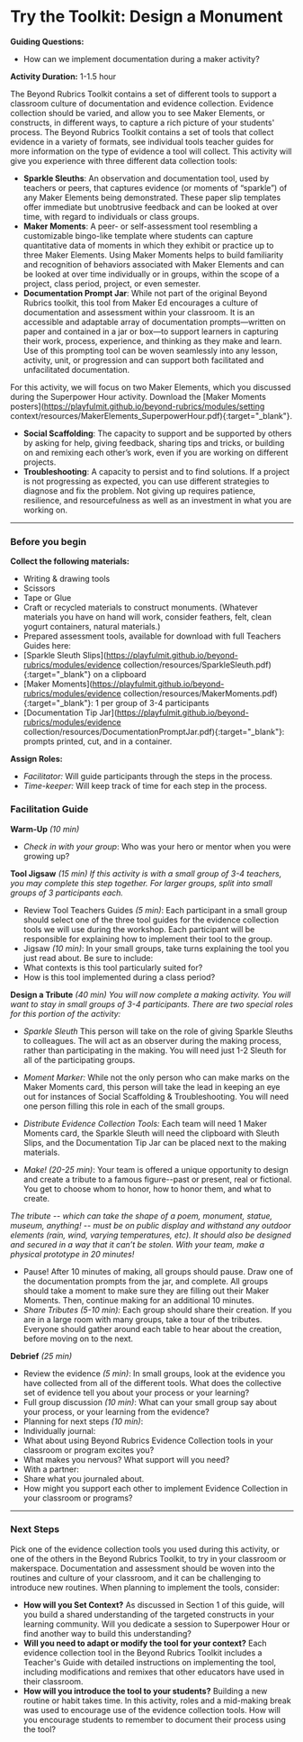 # Try the Toolkit: Design a Monument
**Guiding Questions:**
 - How can we implement documentation during a maker activity?

**Activity Duration:** 1-1.5 hour

The Beyond Rubrics Toolkit contains a set of different tools to support a classroom culture of documentation and evidence collection. Evidence collection should be varied, and allow you to see Maker Elements, or constructs, in different ways, to capture a rich picture of your students' process. The Beyond Rubrics Toolkit contains a set of tools that collect evidence in a variety of formats, see individual tools teacher guides for more information on the type of evidence a tool will collect. This activity will give you experience with three different data collection tools:

- **Sparkle Sleuths**: An observation and documentation tool, used by teachers or peers, that captures evidence (or moments of “sparkle”) of any Maker Elements being demonstrated. These paper slip templates offer immediate but unobtrusive feedback and can be looked at over time, with regard to individuals or class groups.
- **Maker Moments**: A peer- or self-assessment tool resembling a customizable bingo-like template where students can capture quantitative data of moments in which they exhibit or practice up to three Maker Elements. Using Maker Moments helps to build familiarity and recognition of behaviors associated with Maker Elements and can be looked at over time individually or in groups, within the scope of a project, class period, project, or even semester.
- **Documentation Prompt Jar**: While not part of the original Beyond Rubrics toolkit, this tool from Maker Ed encourages a culture of documentation and assessment within your classroom. It is an accessible and adaptable array of documentation prompts—written on paper and contained in a jar or box—to support learners in capturing their work, process, experience, and thinking as they make and learn. Use of this prompting tool can be woven seamlessly into any lesson, activity, unit, or progression and can support both facilitated and unfacilitated documentation.

For this activity, we will focus on two Maker Elements, which you discussed during the Superpower Hour activity. Download the [Maker Moments posters](https://playfulmit.github.io/beyond-rubrics/modules/setting context/resources/MakerElements_SuperpowerHour.pdf){:target="_blank"}.
- **Social Scaffolding**: The capacity to support and be supported by others by asking for help, giving feedback, sharing tips and tricks, or building on and remixing each other’s work, even if you are working on different projects.
- **Troubleshooting**: A capacity to persist and to find solutions. If a project is not progressing as expected, you can use different strategies to diagnose and fix the problem. Not giving up requires patience, resilience, and resourcefulness as well as an investment in what you are working on.

***

### Before you begin
**Collect the following materials:**
- Writing & drawing tools
- Scissors
- Tape or Glue
- Craft or recycled materials to construct monuments. (Whatever materials you have on hand will work, consider feathers, felt, clean yogurt containers, natural materials.)
- Prepared assessment tools, available for download with full Teachers Guides here:
 - [Sparkle Sleuth Slips](https://playfulmit.github.io/beyond-rubrics/modules/evidence collection/resources/SparkleSleuth.pdf){:target="_blank"} on a clipboard
 - [Maker Moments](https://playfulmit.github.io/beyond-rubrics/modules/evidence collection/resources/MakerMoments.pdf){:target="_blank"}: 1 per group of 3-4 participants
 - [Documentation Tip Jar](https://playfulmit.github.io/beyond-rubrics/modules/evidence collection/resources/DocumentationPromptJar.pdf){:target="_blank"}: prompts printed, cut, and in a container.

**Assign Roles:**
- *Facilitator:* Will guide participants through the steps in the process.
- *Time-keeper:* Will keep track of time for each step in the process.

### Facilitation Guide
**Warm-Up** *(10 min)*
- *Check in with your group*: Who was your hero or mentor when you were growing up?

**Tool Jigsaw** *(15 min)*
*If this activity is with a small group of 3-4 teachers, you may complete this step together. For larger groups, split into small groups of 3 participants each.*
- Review Tool Teachers Guides *(5 min)*: Each participant in a small group should select one of the three tool guides for the evidence collection tools we will use during the workshop. Each participant will be responsible for explaining how to implement their tool to the group.
- Jigsaw *(10 min)*: In your small groups, take turns explaining the tool you just read about. Be sure to include:
 - What contexts is this tool particularly suited for?
 - How is this tool implemented during a class period?

**Design a Tribute** *(40 min)*
*You will now complete a making activity. You will want to stay in small groups of 3-4 participants. There are two special roles for this portion of the activity:*
 - *Sparkle Sleuth* This person will take on the role of giving Sparkle Sleuths to colleagues. The will act as an observer during the making process, rather than participating in the making. You will need just 1-2 Sleuth for all of the participating groups.
 - *Moment Marker:* While not the only person who can make marks on the Maker Moments card, this person will take the lead in keeping an eye out for instances of Social Scaffolding & Troubleshooting. You will need one person filling this role in each of the small groups.

- *Distribute Evidence Collection Tools:* Each team will need 1 Maker Moments card, the Sparkle Sleuth will need the clipboard with Sleuth Slips, and the Documentation Tip Jar can be placed next to the making materials.
- *Make!* *(20-25 min)*: Your team is offered a unique opportunity to design and create a tribute to a famous figure--past or present, real or fictional. You get to choose whom to honor, how to honor them, and what to create.

*The tribute -- which can take the shape of a poem, monument, statue, museum, anything! -- must be on public display and withstand any outdoor elements (rain, wind, varying temperatures, etc). It should also be designed and secured in a way that it can’t be stolen.
With your team, make a physical prototype in 20 minutes!*
- Pause! After 10 minutes of making, all groups should pause. Draw one of the documentation prompts from the jar, and complete. All groups should take a moment to make sure they are filling out their Maker Moments. Then, continue making for an additional 10 minutes.
- *Share Tributes (5-10 min):* Each group should share their creation. If you are in a large room with many groups, take a tour of the tributes. Everyone should gather around each table to hear about the creation, before moving on to the next.

**Debrief** *(25 min)*
- Review the evidence *(5 min)*: In small groups, look at the evidence you have collected from all of the different tools. What does the collective set of evidence tell you about your process or your learning?
- Full group discussion *(10 min)*: What can your small group say about your process, or your learning from the evidence?
- Planning for next steps *(10 min)*:
 - Individually journal:
  - What about using Beyond Rubrics Evidence Collection tools in your classroom or program excites you?
  - What makes you nervous? What support will you need?
 - With a partner:
  - Share what you journaled about.
  - How might you support each other to implement Evidence Collection in your classroom or programs?

***

### Next Steps

Pick one of the evidence collection tools you used during this activity, or one of the others in the Beyond Rubrics Toolkit, to try in your classroom or makerspace. Documentation and assessment should be woven into the routines and culture of your classroom, and it can be challenging to introduce new routines. When planning to implement the tools, consider:
- **How will you Set Context?** As discussed in Section 1 of this guide, will you build a shared understanding of the targeted constructs in your learning community. Will you dedicate a session to Superpower Hour or find another way to build this understanding?
- **Will you need to adapt or modify the tool for your context?** Each evidence collection tool in the Beyond Rubrics Toolkit includes a Teacher's Guide with detailed instructions on implementing the tool, including modifications and remixes that other educators have used in their classroom.
- **How will you introduce the tool to your students?** Building a new routine or habit takes time. In this activity, roles and a mid-making break was used to encourage use of the evidence collection tools. How will you encourage students to remember to document their process using the tool?
